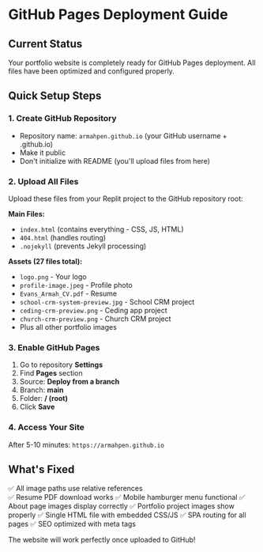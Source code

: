 # GitHub Pages Deployment Guide

## Current Status
Your portfolio website is completely ready for GitHub Pages deployment. All files have been optimized and configured properly.

## Quick Setup Steps

### 1. Create GitHub Repository
- Repository name: `armahpen.github.io` (your GitHub username + .github.io)
- Make it public
- Don't initialize with README (you'll upload files from here)

### 2. Upload All Files
Upload these files from your Replit project to the GitHub repository root:

**Main Files:**
- `index.html` (contains everything - CSS, JS, HTML)
- `404.html` (handles routing)
- `.nojekyll` (prevents Jekyll processing)

**Assets (27 files total):**
- `logo.png` - Your logo
- `profile-image.jpeg` - Profile photo  
- `Evans_Armah_CV.pdf` - Resume
- `school-crm-system-preview.jpg` - School CRM project
- `ceding-crm-preview.png` - Ceding app project
- `church-crm-preview.png` - Church CRM project
- Plus all other portfolio images

### 3. Enable GitHub Pages
1. Go to repository **Settings**
2. Find **Pages** section
3. Source: **Deploy from a branch**
4. Branch: **main**
5. Folder: **/ (root)**
6. Click **Save**

### 4. Access Your Site
After 5-10 minutes: `https://armahpen.github.io`

## What's Fixed
✅ All image paths use relative references  
✅ Resume PDF download works
✅ Mobile hamburger menu functional
✅ About page images display correctly
✅ Portfolio project images show properly
✅ Single HTML file with embedded CSS/JS
✅ SPA routing for all pages
✅ SEO optimized with meta tags

The website will work perfectly once uploaded to GitHub!